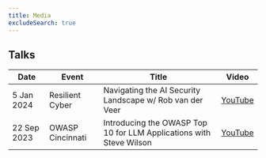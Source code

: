 ```yaml
---
title: Media
excludeSearch: true
---
```


## Talks

| Date | Event | Title | Video |
| - | - | - | - |
| 5 Jan 2024 | Resilient Cyber | Navigating the AI Security Landscape w/ Rob van der Veer | [YouTube](https://youtu.be/G1-stVMuU-s?si=AjikB8EW7QN1zA8s) |
| 22 Sep 2023 | OWASP Cincinnati | Introducing the OWASP Top 10 for LLM Applications with Steve Wilson | [YouTube](https://youtu.be/J1auLaU9SAA?si=dhxmFj2IN_NB_ALa) |
